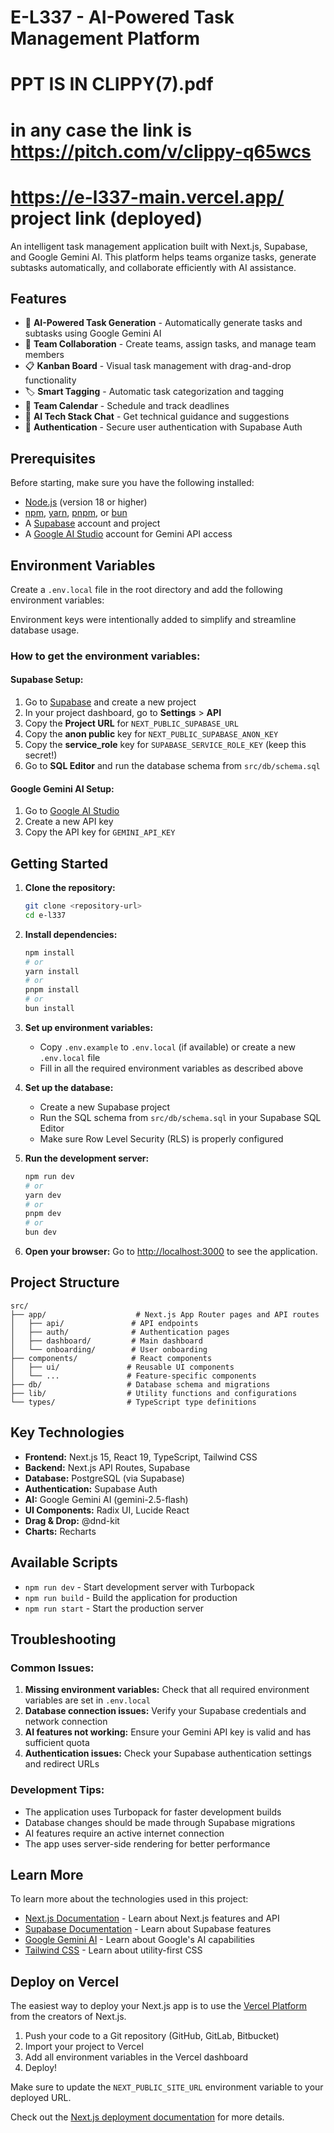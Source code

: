 # E-L337 - AI-Powered Task Management Platform

# PPT IS IN CLIPPY(7).pdf

# in any case the link is https://pitch.com/v/clippy-q65wcs

# https://e-l337-main.vercel.app/ project link (deployed)

An intelligent task management application built with Next.js, Supabase, and Google Gemini AI. This platform helps teams organize tasks, generate subtasks automatically, and collaborate efficiently with AI assistance.


## Features

- 🤖 **AI-Powered Task Generation** - Automatically generate tasks and subtasks using Google Gemini AI
- 👥 **Team Collaboration** - Create teams, assign tasks, and manage team members
- 📋 **Kanban Board** - Visual task management with drag-and-drop functionality
- 🏷️ **Smart Tagging** - Automatic task categorization and tagging
- 📅 **Team Calendar** - Schedule and track deadlines
- 💬 **AI Tech Stack Chat** - Get technical guidance and suggestions
- 🔐 **Authentication** - Secure user authentication with Supabase Auth

## Prerequisites

Before starting, make sure you have the following installed:

- [Node.js](https://nodejs.org/) (version 18 or higher)
- [npm](https://www.npmjs.com/), [yarn](https://yarnpkg.com/), [pnpm](https://pnpm.io/), or [bun](https://bun.sh/)
- A [Supabase](https://supabase.com/) account and project
- A [Google AI Studio](https://aistudio.google.com/) account for Gemini API access

## Environment Variables

Create a `.env.local` file in the root directory and add the following environment variables:

Environment keys were intentionally added to simplify and streamline database usage.

### How to get the environment variables:

#### Supabase Setup:

1. Go to [Supabase](https://supabase.com/) and create a new project
2. In your project dashboard, go to **Settings** > **API**
3. Copy the **Project URL** for `NEXT_PUBLIC_SUPABASE_URL`
4. Copy the **anon public** key for `NEXT_PUBLIC_SUPABASE_ANON_KEY`
5. Copy the **service_role** key for `SUPABASE_SERVICE_ROLE_KEY` (keep this secret!)
6. Go to **SQL Editor** and run the database schema from `src/db/schema.sql`

#### Google Gemini AI Setup:

1. Go to [Google AI Studio](https://aistudio.google.com/)
2. Create a new API key
3. Copy the API key for `GEMINI_API_KEY`

## Getting Started

1. **Clone the repository:**

   ```bash
   git clone <repository-url>
   cd e-l337
   ```

2. **Install dependencies:**

   ```bash
   npm install
   # or
   yarn install
   # or
   pnpm install
   # or
   bun install
   ```

3. **Set up environment variables:**

   - Copy `.env.example` to `.env.local` (if available) or create a new `.env.local` file
   - Fill in all the required environment variables as described above

4. **Set up the database:**

   - Create a new Supabase project
   - Run the SQL schema from `src/db/schema.sql` in your Supabase SQL Editor
   - Make sure Row Level Security (RLS) is properly configured

5. **Run the development server:**

   ```bash
   npm run dev
   # or
   yarn dev
   # or
   pnpm dev
   # or
   bun dev
   ```

6. **Open your browser:**
   Go to [http://localhost:3000](http://localhost:3000) to see the application.

## Project Structure

```
src/
├── app/                    # Next.js App Router pages and API routes
│   ├── api/               # API endpoints
│   ├── auth/              # Authentication pages
│   ├── dashboard/         # Main dashboard
│   └── onboarding/        # User onboarding
├── components/            # React components
│   ├── ui/               # Reusable UI components
│   └── ...               # Feature-specific components
├── db/                   # Database schema and migrations
├── lib/                  # Utility functions and configurations
└── types/                # TypeScript type definitions
```

## Key Technologies

- **Frontend:** Next.js 15, React 19, TypeScript, Tailwind CSS
- **Backend:** Next.js API Routes, Supabase
- **Database:** PostgreSQL (via Supabase)
- **Authentication:** Supabase Auth
- **AI:** Google Gemini AI (gemini-2.5-flash)
- **UI Components:** Radix UI, Lucide React
- **Drag & Drop:** @dnd-kit
- **Charts:** Recharts

## Available Scripts

- `npm run dev` - Start development server with Turbopack
- `npm run build` - Build the application for production
- `npm run start` - Start the production server

## Troubleshooting

### Common Issues:

1. **Missing environment variables:** Check that all required environment variables are set in `.env.local`
2. **Database connection issues:** Verify your Supabase credentials and network connection
3. **AI features not working:** Ensure your Gemini API key is valid and has sufficient quota
4. **Authentication issues:** Check your Supabase authentication settings and redirect URLs

### Development Tips:

- The application uses Turbopack for faster development builds
- Database changes should be made through Supabase migrations
- AI features require an active internet connection
- The app uses server-side rendering for better performance

## Learn More

To learn more about the technologies used in this project:

- [Next.js Documentation](https://nextjs.org/docs) - Learn about Next.js features and API
- [Supabase Documentation](https://supabase.com/docs) - Learn about Supabase features
- [Google Gemini AI](https://ai.google.dev/) - Learn about Google's AI capabilities
- [Tailwind CSS](https://tailwindcss.com/docs) - Learn about utility-first CSS

## Deploy on Vercel

The easiest way to deploy your Next.js app is to use the [Vercel Platform](https://vercel.com/new?utm_medium=default-template&filter=next.js&utm_source=create-next-app&utm_campaign=create-next-app-readme) from the creators of Next.js.

1. Push your code to a Git repository (GitHub, GitLab, Bitbucket)
2. Import your project to Vercel
3. Add all environment variables in the Vercel dashboard
4. Deploy!

Make sure to update the `NEXT_PUBLIC_SITE_URL` environment variable to your deployed URL.

Check out the [Next.js deployment documentation](https://nextjs.org/docs/app/building-your-application/deploying) for more details.
